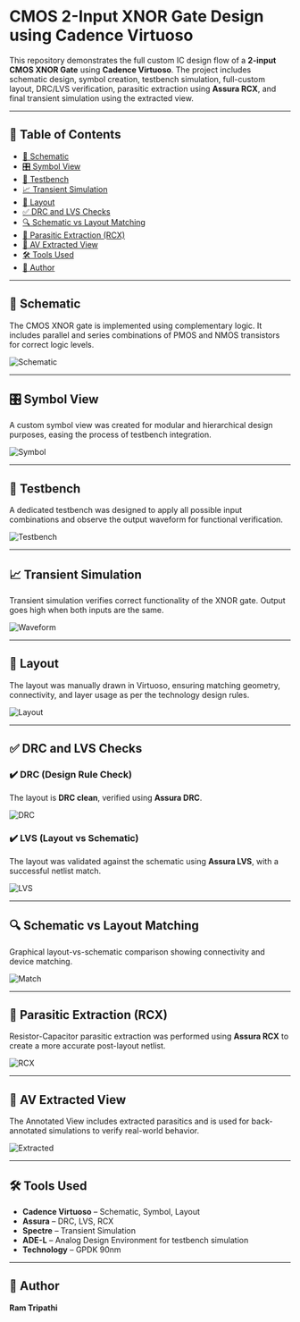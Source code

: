 # CMOS 2-Input XNOR Gate Design using Cadence Virtuoso

This repository demonstrates the full custom IC design flow of a **2-input CMOS XNOR Gate** using **Cadence Virtuoso**. The project includes schematic design, symbol creation, testbench simulation, full-custom layout, DRC/LVS verification, parasitic extraction using **Assura RCX**, and final transient simulation using the extracted view.

---

## 📁 Table of Contents
- [🧩 Schematic](#-schematic)
- [🎛️ Symbol View](#-symbol-view)
- [🧪 Testbench](#-testbench)
- [📈 Transient Simulation](#-transient-simulation)
- [🧱 Layout](#-layout)
- [✅ DRC and LVS Checks](#-drc-and-lvs-checks)
- [🔍 Schematic vs Layout Matching](#-schematic-vs-layout-matching)
- [🧠 Parasitic Extraction (RCX)](#-parasitic-extraction-rcx)
- [🧾 AV Extracted View](#-av-extracted-view)
- [🛠️ Tools Used](#-tools-used)
- [👤 Author](#-author)

---

## 🧩 Schematic

The CMOS XNOR gate is implemented using complementary logic. It includes parallel and series combinations of PMOS and NMOS transistors for correct logic levels.

![Schematic](./XNOR_Schematic.png)

---

## 🎛️ Symbol View

A custom symbol view was created for modular and hierarchical design purposes, easing the process of testbench integration.

![Symbol](./XNOR_Symbol.png)

---

## 🧪 Testbench

A dedicated testbench was designed to apply all possible input combinations and observe the output waveform for functional verification.

![Testbench](./XNOR_TB.png)

---

## 📈 Transient Simulation

Transient simulation verifies correct functionality of the XNOR gate. Output goes high when both inputs are the same.

![Waveform](./Transient_Waveform_XNOR.png)

---

## 🧱 Layout

The layout was manually drawn in Virtuoso, ensuring matching geometry, connectivity, and layer usage as per the technology design rules.

![Layout](./Layout_XNOR.png)

---

## ✅ DRC and LVS Checks

### ✔️ DRC (Design Rule Check)

The layout is **DRC clean**, verified using **Assura DRC**.

![DRC](./No_DRC_Errors.png)

### ✔️ LVS (Layout vs Schematic)

The layout was validated against the schematic using **Assura LVS**, with a successful netlist match.

![LVS](./LVS_Run.png)

---

## 🔍 Schematic vs Layout Matching

Graphical layout-vs-schematic comparison showing connectivity and device matching.

![Match](./Layout_and_schematic_match_XNOR.png)

---

## 🧠 Parasitic Extraction (RCX)

Resistor-Capacitor parasitic extraction was performed using **Assura RCX** to create a more accurate post-layout netlist.

![RCX](./RCX_run.png)

---

## 🧾 AV Extracted View

The Annotated View includes extracted parasitics and is used for back-annotated simulations to verify real-world behavior.

![Extracted](./AV_Extracted_view_XNOR.png)

---

## 🛠️ Tools Used

- **Cadence Virtuoso** – Schematic, Symbol, Layout
- **Assura** – DRC, LVS, RCX
- **Spectre** – Transient Simulation
- **ADE-L** – Analog Design Environment for testbench simulation
- **Technology** – GPDK 90nm

---

## 👤 Author

**Ram Tripathi**  


